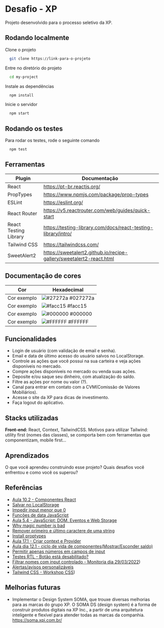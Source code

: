 
# Desafio - XP

Projeto desenvolvido para o processo seletivo da XP.


## Rodando localmente

Clone o projeto

```bash
  git clone https://link-para-o-projeto
```

Entre no diretório do projeto

```bash
  cd my-project
```

Instale as dependências

```bash
  npm install
```

Inicie o servidor

```bash
  npm start
```


## Rodando os testes

Para rodar os testes, rode o seguinte comando

```bash
  npm test
```


## Ferramentas

| Plugin | Documentação |
| ------ | ------ |
| React | https://pt-br.reactjs.org/ |
| PropTypes| https://www.npmjs.com/package/prop-types |
| ESLint| https://eslint.org/ |
| React Router| https://v5.reactrouter.com/web/guides/quick-start |
| React Testing Library | https://testing-library.com/docs/react-testing-library/intro/ |
| Tailwind CSS | https://tailwindcss.com/ |
| SweetAlert2 | https://sweetalert2.github.io/recipe-gallery/sweetalert2-react.html|

## Documentação de cores

| Cor               | Hexadecimal                                                |
| ----------------- | ---------------------------------------------------------------- |
| Cor exemplo       | ![#27272a](https://via.placeholder.com/10/27272a?text=+) #027272a |
| Cor exemplo       | ![#facc15](https://via.placeholder.com/10/facc15?text=+) #facc15 |
| Cor exemplo       | ![#000000](https://via.placeholder.com/10/000000?text=+) #000000 |
| Cor exemplo       | ![#FFFFFF](https://via.placeholder.com/10/FFFFFF?text=+) #FFFFFF |


## Funcionalidades

- Login de usuário (com validação de email e senha).
- Email e data de último acesso do usuário salvos no LocalStorage.
- Controle as ações que você possui na sua carteira e veja ações disponíveis no mercado.
- Compre ações disponíveis no mercado ou venda suas ações.
- Deposite e/ou saque seu dinheiro, com atualização do saldo.
- Filtre as ações por nome ou valor (?).
- Canal para entrar em contato com a CVM(Comissão de Valores Mobiliários).
- Acesse o site da XP para dicas de investimento.
- Faça logout do aplicativo.


## Stacks utilizadas

**Front-end:** React, Context, TailwindCSS. Motivos para utilizar Tailwind: utility first (nomes das classes), se comporta bem com ferramentas que componentizam, mobile first...




## Aprendizados

O que você aprendeu construindo esse projeto? Quais desafios você enfrentou e como você os superou?


## Referências

 - [Aula 10.2 - Componentes React](https://app.betrybe.com/course/live-lectures/sd-cohort-xp-b#dia-102-componentes-react)
 - [Salvar no LocalStorage](https://josiaspereira.com.br/como-usar-localstorage-no-reactjs/#:~:text=Para%20salvar%20alguma%20informa%C3%A7%C3%A3o%20no,uma%20chave%20e%20um%20valor.)
 - [Impedir input menor que 0](https://stackoverflow.com/questions/7372067/is-there-any-way-to-prevent-input-type-number-getting-negative-values)
 - [Funções de data JavaScript](https://blog.betrybe.com/javascript/javascript-date/)
 - [Aula 5.4 - JavaScript: DOM, Eventos e Web Storage](https://app.betrybe.com/course/fundamentals/javascript-dom-eventos-e-web-storage/javascript-web-storage/b332393f-7548-4075-83e3-f632735efb95/o-que-vamos-aprender/5e21e26a-2138-44a4-861e-a319e33bbcf1?use_case=calendar)
 - [Why magic number is bad](https://stackoverflow.com/questions/47882/what-is-a-magic-number-and-why-is-it-bad)
 - [Remover primeiro e último caractere de uma string](https://www.delftstack.com/pt/howto/javascript/remove-last-character-from-javascript/#use-o-m%C3%A9todo-slice-para-remover-o-%C3%BAltimo-caractere-de-uma-string-javascript)
 - [Install proptypes](https://www.npmjs.com/package/prop-types)
 - [Aula 17.1 - Criar context e Provider ](https://app.betrybe.com/course/front-end/context-api-e-react-hooks/context-api-do-react/0cb0f74b-7d53-429d-8fb3-84edb046136f/o-que-vamos-aprender/a90de5e6-2e15-4025-ad28-55bd82dcc194?use_case=calendar)
 - [Aula dia 12.1 - ciclo de vida de componentes(Mostrar/Esconder saldo)](https://app.betrybe.com/course/live-lectures/sd-cohort-xp-b#dia-121-ciclo-de-vida-de-componentes)
 - [Permitir apenas números em campos de input](http://sooho.com.br/dicas-e-truques/javascript/permitir-apenas-numeros-em-campos-input-text/)
 - [Testes RTL - Botão está desabilitado?](https://testing-library.com/docs/react-testing-library/example-intro)
 - [Filtrar nomes com input controlado - Monitoria dia 29/03/2022](https://trybecourse.slack.com/archives/C02HY0NGPK4/p1648580022479779?thread_ts=1646670674.750429&cid=C02HY0NGPK4))
 - [Alertas/avisos personalizáveis](https://sweetalert2.github.io/recipe-gallery/sweetalert2-react.html)
 - [Tailwind CSS - Workshop CSS](https://app.betrybe.com/course/live-lectures/sd-cohort-xp-b#dia-165-workshop-css))
 
 
## Melhorias futuras

 - Implementar o Design System SOMA, que trouxe diversas melhorias para as marcas do grupo XP. O SOMA DS (design system) é a forma de construir produtos digitais na XP Inc., a partir de uma arquitetura inteligente e flexível para atender todas as marcas da companhia.
https://soma.xpi.com.br/

        







